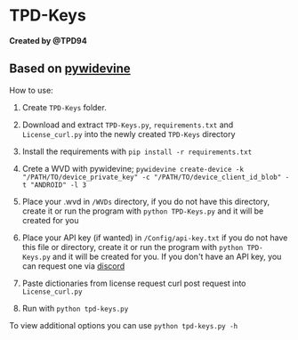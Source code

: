 # TPD-Keys
#### Created by @TPD94

## Based on [pywidevine](https://cdm-project.com/Decryption-Tools/pywidevine "pywidevine")

How to use:
1. Create `TPD-Keys` folder.

2. Download and extract `TPD-Keys.py`, `requirements.txt` and `License_curl.py` into the newly created `TPD-Keys` directory

3. Install the requirements with `pip install -r requirements.txt`

4. Crete a WVD with pywidevine; `pywidevine create-device -k "/PATH/TO/device_private_key" -c "/PATH/TO/device_client_id_blob" -t "ANDROID" -l 3`

5. Place your .wvd in `/WVDs` directory, if you do not have this directory, create it or run the program with `python TPD-Keys.py` and it will be created for you

6. Place your API key (if wanted) in `/Config/api-key.txt` if you do not have this file or directory, create it or run the program with `python TPD-Keys.py` and it will be created for you. If you don't have an API key, you can request one via [discord](https://discord.gg/cdrm-project "CDRM-Project")

7. Paste dictionaries from license request curl post request into `License_curl.py`

8. Run with `python tpd-keys.py`

To view additional options you can use `python tpd-keys.py -h`